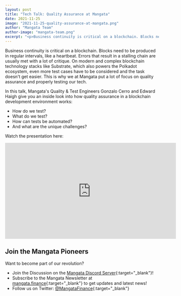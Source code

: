 ```yaml
---
layout: post
title: "Tech Talk: Quality Assurance at Mangata"
date: 2021-11-25
image: "2021-11-25-quality-assurance-at-mangata.png"
author: "Mangata Team"
author-image: "mangata-team.png"
excerpt: "<p>Business continuity is critical on a blockchain. Blocks need to be produced in regular intervals, like a heartbeat. Errors that result in a stalling chain are usually met with a lot of critique. On modern and complex blockchain technology stacks like Substrate, which also powers the Polkadot ecosystem, even more test cases have to be considered and the task doesn't get easier. This is why we at Mangata put a lot of focus on quality assurance and properly testing our tech.</p><p>In this talk, Mangata's Quality & Test Engineers Gonzalo Cerro and Edward Haigh give you an inside look into how quality assurance in a blockchain development environment works</p>"
---
```


Business continuity is critical on a blockchain. Blocks need to be produced in regular intervals, like a heartbeat. Errors that result in a stalling chain are usually met with a lot of critique. On modern and complex blockchain technology stacks like Substrate, which also powers the Polkadot ecosystem, even more test cases have to be considered and the task doesn't get easier. This is why we at Mangata put a lot of focus on quality assurance and properly testing our tech.

In this talk, Mangata's Quality & Test Engineers Gonzalo Cerro and Edward Haigh give you an inside look into how quality assurance in a blockchain development environment works:
- How do we test?
- What do we test?
- How can tests be automated?
- And what are the unique challenges?

Watch the presentation here: 

<iframe width="560" height="315" src="https://www.youtube.com/embed/qU93H1DQObM" title="YouTube video player" frameborder="0" allow="accelerometer; autoplay; clipboard-write; encrypted-media; gyroscope; picture-in-picture" allowfullscreen></iframe>

## Join the Mangata Pioneers
Want to become part of our revolution?
* Join the Discussion on the [Mangata Discord Server](https://discord.gg/BAE7GFkax4){:target="\_blank"}!
* Subscribe to the Mangata Newsletter at [mangata.finance](https://mangata.finance){:target="\_blank"} to get updates and latest news!
* Follow us on Twitter: [@MangataFinance](https://twitter.com/MangataFinance){:target="\_blank"}

